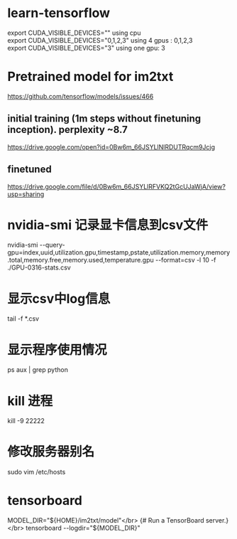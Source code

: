 # learn-tensorflow

export CUDA_VISIBLE_DEVICES="" using cpu</br>
export CUDA_VISIBLE_DEVICES="0,1,2,3"  using 4 gpus : 0,1,2,3</br> 
export CUDA_VISIBLE_DEVICES="3" using one gpu: 3 </br>


# Pretrained model for im2txt
https://github.com/tensorflow/models/issues/466</br>
## initial training (1m steps without finetuning inception). perplexity ~8.7
https://drive.google.com/open?id=0Bw6m_66JSYLlNlRDUTRqcm9Jcjg</br>
## finetuned
https://drive.google.com/file/d/0Bw6m_66JSYLlRFVKQ2tGcUJaWjA/view?usp=sharing</br>
# nvidia-smi 记录显卡信息到csv文件
nvidia-smi --query-gpu=index,uuid,utilization.gpu,timestamp,pstate,utilization.memory,memory.total,memory.free,memory.used,temperature.gpu --format=csv -l 10 -f ./GPU-0316-stats.csv</br>
# 显示csv中log信息
tail -f *.csv
# 显示程序使用情况
ps aux | grep python
# kill 进程
kill -9 22222
# 修改服务器别名
sudo vim /etc/hosts
# tensorboard
MODEL_DIR="${HOME}/im2txt/model"</br>
{# Run a TensorBoard server.}</br>
tensorboard --logdir="${MODEL_DIR}"</br>
